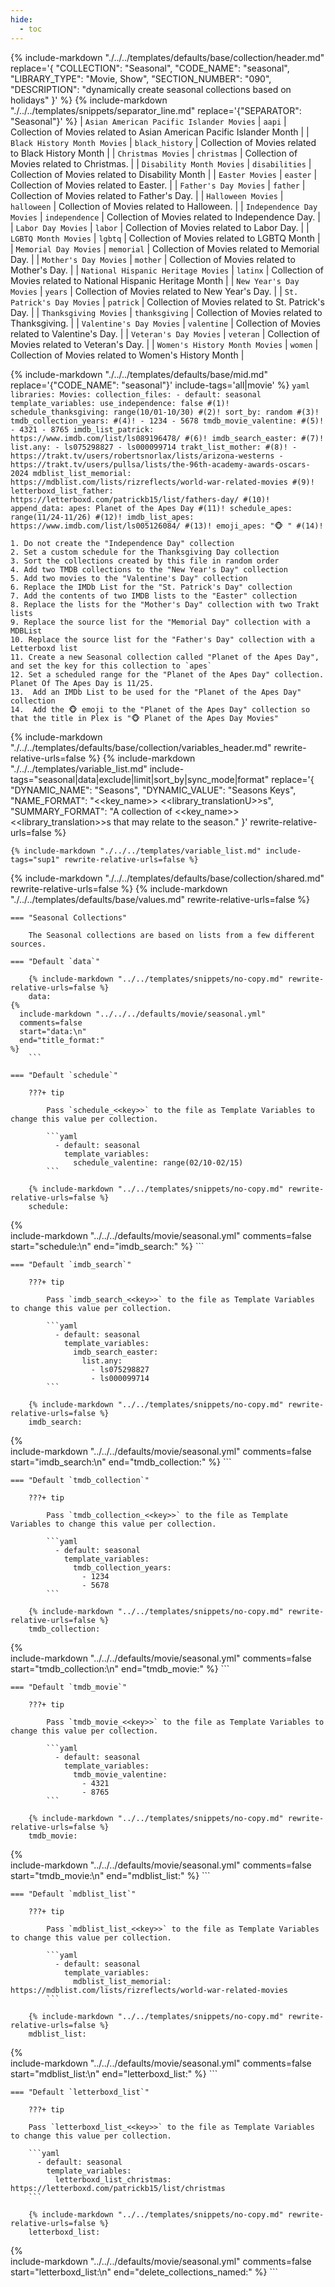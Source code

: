 ```yaml
---
hide:
  - toc
---
```

{%
    include-markdown "./../../templates/defaults/base/collection/header.md"
    replace='{
        "COLLECTION": "Seasonal", 
        "CODE_NAME": "seasonal",
        "LIBRARY_TYPE": "Movie, Show", 
        "SECTION_NUMBER": "090", 
        "DESCRIPTION": "dynamically create seasonal collections based on holidays"
    }'
%}
{% include-markdown "./../../templates/snippets/separator_line.md" replace='{"SEPARATOR": "Seasonal"}' %}
| `Asian American Pacific Islander Movies` | `aapi`          | Collection of Movies related to Asian American Pacific Islander Month |
| `Black History Month Movies`             | `black_history` | Collection of Movies related to Black History Month                   |
| `Christmas Movies`                       | `christmas`     | Collection of Movies related to Christmas.                            |
| `Disability Month Movies`                | `disabilities`  | Collection of Movies related to Disability Month                      |
| `Easter Movies`                          | `easter`        | Collection of Movies related to Easter.                               |
| `Father's Day Movies`                    | `father`        | Collection of Movies related to Father's Day.                         |
| `Halloween Movies`                       | `halloween`     | Collection of Movies related to Halloween.                            |
| `Independence Day Movies`                | `independence`  | Collection of Movies related to Independence Day.                     |
| `Labor Day Movies`                       | `labor`         | Collection of Movies related to Labor Day.                            |
| `LGBTQ Month Movies`                     | `lgbtq`         | Collection of Movies related to LGBTQ Month                           |
| `Memorial Day Movies`                    | `memorial`      | Collection of Movies related to Memorial Day.                         |
| `Mother's Day Movies`                    | `mother`        | Collection of Movies related to Mother's Day.                         |
| `National Hispanic Heritage Movies`      | `latinx`        | Collection of Movies related to National Hispanic Heritage Month      |
| `New Year's Day Movies`                  | `years`         | Collection of Movies related to New Year's Day.                       |
| `St. Patrick's Day Movies`               | `patrick`       | Collection of Movies related to St. Patrick's Day.                    |
| `Thanksgiving Movies`                    | `thanksgiving`  | Collection of Movies related to Thanksgiving.                         |
| `Valentine's Day Movies`                 | `valentine`     | Collection of Movies related to Valentine's Day.                      |
| `Veteran's Day Movies`                   | `veteran`       | Collection of Movies related to Veteran's Day.                        |
| `Women's History Month Movies`           | `women`         | Collection of Movies related to Women's History Month                 |

{% include-markdown "./../../templates/defaults/base/mid.md" replace='{"CODE_NAME": "seasonal"}' include-tags='all|movie' %}
    ```yaml
    libraries:
      Movies:
        collection_files:
          - default: seasonal
            template_variables:
              use_independence: false #(1)!
              schedule_thanksgiving: range(10/01-10/30) #(2)!
              sort_by: random #(3)!
              tmdb_collection_years: #(4)!
                - 1234
                - 5678
              tmdb_movie_valentine: #(5)!
                - 4321
                - 8765
              imdb_list_patrick: https://www.imdb.com/list/ls089196478/ #(6)!
              imdb_search_easter: #(7)!
                list.any:
                  - ls075298827
                  - ls000099714
              trakt_list_mother: #(8)!
                - https://trakt.tv/users/robertsnorlax/lists/arizona-westerns
                - https://trakt.tv/users/pullsa/lists/the-96th-academy-awards-oscars-2024
              mdblist_list_memorial: https://mdblist.com/lists/rizreflects/world-war-related-movies #(9)!
              letterboxd_list_father: https://letterboxd.com/patrickb15/list/fathers-day/ #(10)!
              append_data:
                apes: Planet of the Apes Day #(11)!
              schedule_apes: range(11/24-11/26) #(12)!
              imdb_list_apes: https://www.imdb.com/list/ls005126084/ #(13)!
              emoji_apes: "🐵 " #(14)!
    ```

    1. Do not create the "Independence Day" collection
    2. Set a custom schedule for the Thanksgiving Day collection
    3. Sort the collections created by this file in random order
    4. Add two TMDB collections to the "New Year's Day" collection
    5. Add two movies to the "Valentine's Day" collection
    6. Replace the IMDb List for the "St. Patrick's Day" collection
    7. Add the contents of two IMDB lists to the "Easter" collection
    8. Replace the lists for the "Mother's Day" collection with two Trakt lists
    9. Replace the source list for the "Memorial Day" collection with a MDBList
    10. Replace the source list for the "Father's Day" collection with a Letterboxd list
    11. Create a new Seasonal collection called "Planet of the Apes Day", and set the key for this collection to `apes`
    12. Set a scheduled range for the "Planet of the Apes Day" collection. Planet Of The Apes Day is 11/25.
    13.  Add an IMDb List to be used for the "Planet of the Apes Day" collection
    14.  Add the 🐵 emoji to the "Planet of the Apes Day" collection so that the title in Plex is "🐵 Planet of the Apes Day Movies"

{% include-markdown "./../../templates/defaults/base/collection/variables_header.md" rewrite-relative-urls=false %}
    {%
        include-markdown "./../../templates/variable_list.md"
        include-tags="seasonal|data|exclude|limit|sort_by|sync_mode|format"
        replace='{
            "DYNAMIC_NAME": "Seasons", 
            "DYNAMIC_VALUE": "Seasons Keys",
            "NAME_FORMAT": "<<key_name>> <<library_translationU>>s",
            "SUMMARY_FORMAT": "A collection of <<key_name>> <<library_translation>>s that may relate to the season."
        }'
        rewrite-relative-urls=false
    %}

    {% include-markdown "./../../templates/variable_list.md" include-tags="sup1" rewrite-relative-urls=false %}

{% include-markdown "./../../templates/defaults/base/collection/shared.md" rewrite-relative-urls=false %}
{% include-markdown "./../../templates/defaults/base/values.md" rewrite-relative-urls=false %}

    === "Seasonal Collections"

        The Seasonal collections are based on lists from a few different sources.

    === "Default `data`"
    
        {% include-markdown "../../templates/snippets/no-copy.md" rewrite-relative-urls=false %}
        data: 
    {%    
      include-markdown "../../../defaults/movie/seasonal.yml" 
      comments=false
      start="data:\n"
      end="title_format:"
    %}
        ```

    === "Default `schedule`"
    
        ???+ tip 
        
            Pass `schedule_<<key>>` to the file as Template Variables to change this value per collection.
    
            ```yaml
              - default: seasonal
                template_variables:
                  schedule_valentine: range(02/10-02/15)
            ```

        {% include-markdown "../../templates/snippets/no-copy.md" rewrite-relative-urls=false %}
        schedule: 
  {%    
    include-markdown "../../../defaults/movie/seasonal.yml" 
    comments=false
    start="schedule:\n"
    end="imdb_search:"
  %}
        ```

    === "Default `imdb_search`"
        
        ???+ tip 
        
            Pass `imdb_search_<<key>>` to the file as Template Variables to change this value per collection.
    
            ```yaml
              - default: seasonal
                template_variables:
                  imdb_search_easter: 
                    list.any:
                      - ls075298827
                      - ls000099714
            ```

        {% include-markdown "../../templates/snippets/no-copy.md" rewrite-relative-urls=false %}
        imdb_search: 
  {%    
    include-markdown "../../../defaults/movie/seasonal.yml" 
    comments=false
    start="imdb_search:\n"
    end="tmdb_collection:"
  %}
        ```

    === "Default `tmdb_collection`"
    
        ???+ tip 
        
            Pass `tmdb_collection_<<key>>` to the file as Template Variables to change this value per collection.
    
            ```yaml
              - default: seasonal
                template_variables:
                  tmdb_collection_years: 
                    - 1234
                    - 5678
            ```
    
        {% include-markdown "../../templates/snippets/no-copy.md" rewrite-relative-urls=false %}
        tmdb_collection: 
  {%    
  include-markdown "../../../defaults/movie/seasonal.yml" 
  comments=false
  start="tmdb_collection:\n"
  end="tmdb_movie:"
  %}
        ```

    === "Default `tmdb_movie`"
    
        ???+ tip 
        
            Pass `tmdb_movie_<<key>>` to the file as Template Variables to change this value per collection.
    
            ```yaml
              - default: seasonal
                template_variables:
                  tmdb_movie_valentine: 
                    - 4321
                    - 8765
            ```
    
        {% include-markdown "../../templates/snippets/no-copy.md" rewrite-relative-urls=false %}
        tmdb_movie: 
  {%    
    include-markdown "../../../defaults/movie/seasonal.yml" 
    comments=false
    start="tmdb_movie:\n"
    end="mdblist_list:"
  %}
        ```

    === "Default `mdblist_list`"
    
        ???+ tip 
        
            Pass `mdblist_list_<<key>>` to the file as Template Variables to change this value per collection.
    
            ```yaml
              - default: seasonal
                template_variables:
                  mdblist_list_memorial: https://mdblist.com/lists/rizreflects/world-war-related-movies 
            ```

        {% include-markdown "../../templates/snippets/no-copy.md" rewrite-relative-urls=false %}
        mdblist_list: 
  {%    
    include-markdown "../../../defaults/movie/seasonal.yml" 
    comments=false
    start="mdblist_list:\n"
    end="letterboxd_list:"
  %}
        ```

    === "Default `letterboxd_list`"

        ???+ tip 
    
        Pass `letterboxd_list_<<key>>` to the file as Template Variables to change this value per collection.

        ```yaml
          - default: seasonal
            template_variables:
              letterboxd_list_christmas: https://letterboxd.com/patrickb15/list/christmas
        ```

        {% include-markdown "../../templates/snippets/no-copy.md" rewrite-relative-urls=false %}
        letterboxd_list: 
  {%    
    include-markdown "../../../defaults/movie/seasonal.yml" 
    comments=false
    start="letterboxd_list:\n"
    end="delete_collections_named:"
  %}
        ```
